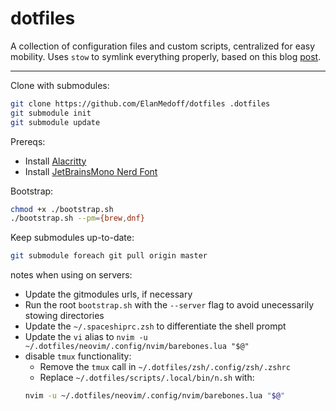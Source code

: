# dotfiles

A collection of configuration files and custom scripts, centralized for easy mobility. Uses `stow` to symlink everything
properly, based on this blog [post](https://www.jakewiesler.com/blog/managing-dotfiles).

---

Clone with submodules:

```sh
git clone https://github.com/ElanMedoff/dotfiles .dotfiles
git submodule init
git submodule update
```

Prereqs:

- Install [Alacritty](https://alacritty.org/)
- Install [JetBrainsMono Nerd Font](https://www.nerdfonts.com/font-downloads)

Bootstrap:

```sh
chmod +x ./bootstrap.sh
./bootstrap.sh --pm={brew,dnf}
```

Keep submodules up-to-date:

```sh
git submodule foreach git pull origin master
```

notes when using on servers:

- Update the gitmodules urls, if necessary
- Run the root `bootstrap.sh` with the `--server` flag to avoid unecessarily stowing directories
- Update the `~/.spaceshiprc.zsh` to differentiate the shell prompt
- Update the `vi` alias to `nvim -u ~/.dotfiles/neovim/.config/nvim/barebones.lua "$@"`
- disable `tmux` functionality:
  - Remove the `tmux` call in `~/.dotfiles/zsh/.config/zsh/.zshrc`
  - Replace `~/.dotfiles/scripts/.local/bin/n.sh` with:
  ```bash
  nvim -u ~/.dotfiles/neovim/.config/nvim/barebones.lua "$@"
  ```
